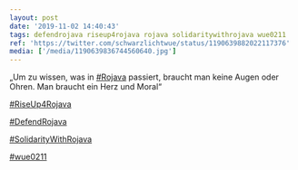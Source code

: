 ```yaml
---
layout: post
date: '2019-11-02 14:40:43'
tags: defendrojava riseup4rojava rojava solidaritywithrojava wue0211
ref: 'https://twitter.com/schwarzlichtwue/status/1190639882022117376'
media: ['/media/1190639836744560640.jpg']
---
```

„Um zu wissen, was in [#Rojava](/t/rojava) passiert, braucht man keine Augen oder Ohren. Man braucht ein Herz und Moral“

[#RiseUp4Rojava](/t/riseup4rojava)

[#DefendRojava](/t/defendrojava)

[#SolidarityWithRojava](/t/solidaritywithrojava)

[#wue0211](/t/wue0211) 